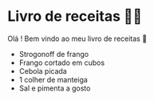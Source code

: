 # Livro de receitas :man_cook:

Olá ! Bem vindo ao meu livro de receitas :wave:

- Strogonoff de frango
- Frango cortado em cubos
- Cebola picada
- 1 colher de manteiga
- Sal e pimenta a gosto
